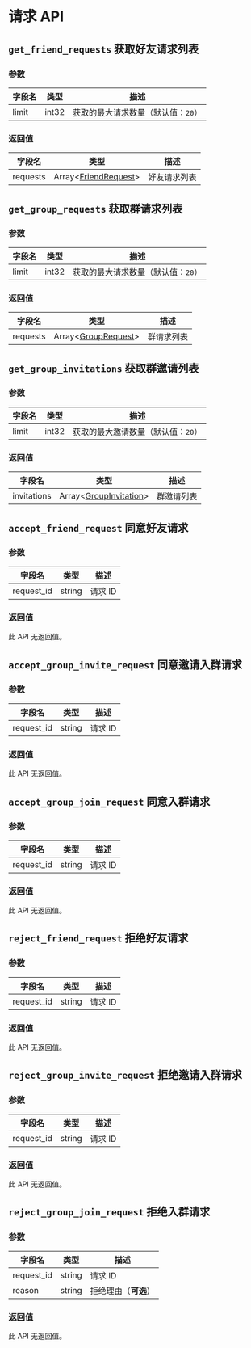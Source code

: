 # 请求 API

## `get_friend_requests` 获取好友请求列表

### 参数

| 字段名 | 类型 | 描述 |
| --- | --- | --- |
| limit | int32 | 获取的最大请求数量（默认值：`20`） |

### 返回值

| 字段名 | 类型 | 描述 |
| --- | --- | --- |
| requests | Array<[FriendRequest](../struct/FriendRequest.md)> | 好友请求列表 |

## `get_group_requests` 获取群请求列表

### 参数

| 字段名 | 类型 | 描述 |
| --- | --- | --- |
| limit | int32 | 获取的最大请求数量（默认值：`20`） |

### 返回值

| 字段名 | 类型 | 描述 |
| --- | --- | --- |
| requests | Array<[GroupRequest](../struct/GroupRequest.md)> | 群请求列表 |

## `get_group_invitations` 获取群邀请列表

### 参数

| 字段名 | 类型 | 描述 |
| --- | --- | --- |
| limit | int32 | 获取的最大邀请数量（默认值：`20`） |

### 返回值

| 字段名 | 类型 | 描述 |
| --- | --- | --- |
| invitations | Array<[GroupInvitation](../struct/GroupInvitation.md)> | 群邀请列表 |

## `accept_friend_request` 同意好友请求

### 参数

| 字段名 | 类型 | 描述 |
| --- | --- | --- |
| request_id | string | 请求 ID |

### 返回值

此 API 无返回值。

## `accept_group_invite_request` 同意邀请入群请求

### 参数

| 字段名 | 类型 | 描述 |
| --- | --- | --- |
| request_id | string | 请求 ID |

### 返回值

此 API 无返回值。

## `accept_group_join_request` 同意入群请求

### 参数

| 字段名 | 类型 | 描述 |
| --- | --- | --- |
| request_id | string | 请求 ID |

### 返回值

此 API 无返回值。

## `reject_friend_request` 拒绝好友请求

### 参数

| 字段名 | 类型 | 描述 |
| --- | --- | --- |
| request_id | string | 请求 ID |

### 返回值

此 API 无返回值。

## `reject_group_invite_request` 拒绝邀请入群请求

### 参数

| 字段名 | 类型 | 描述 |
| --- | --- | --- |
| request_id | string | 请求 ID |

### 返回值

此 API 无返回值。

## `reject_group_join_request` 拒绝入群请求

### 参数

| 字段名 | 类型 | 描述 |
| --- | --- | --- |
| request_id | string | 请求 ID |
| reason | string | 拒绝理由（**可选**） |

### 返回值

此 API 无返回值。
